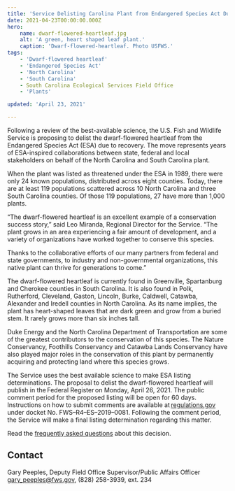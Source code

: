 ```yaml
---
title: 'Service Delisting Carolina Plant from Endangered Species Act Due to Recovery'
date: 2021-04-23T00:00:00.000Z
hero:
    name: dwarf-flowered-heartleaf.jpg
    alt: 'A green, heart shaped leaf plant.'
    caption: 'Dwarf-flowered-heartleaf. Photo USFWS.'
tags:
    - 'Dwarf-flowered heartleaf'
    - 'Endangered Species Act'
    - 'North Carolina'
    - 'South Carolina'
    - South Carolina Ecological Services Field Office
    - 'Plants'

updated: 'April 23, 2021'

---
```

Following a review of the best-available science, the U.S. Fish and Wildlife Service is proposing to delist the dwarf-flowered heartleaf from the Endangered Species Act (ESA) due to recovery. The move represents years of ESA-inspired collaborations between state, federal and local stakeholders on behalf of the North Carolina and South Carolina plant.

When the plant was listed as threatened under the ESA in 1989, there were only 24 known populations, distributed across eight counties. Today, there are at least 119 populations scattered across 10 North Carolina and three South Carolina counties. Of those 119 populations, 27 have more than 1,000 plants.

“The dwarf-flowered heartleaf is an excellent example of a conservation success story,” said Leo Miranda, Regional Director for the Service. “The plant grows in an area experiencing a fair amount of development, and a variety of organizations have worked together to conserve this species.

Thanks to the collaborative efforts of our many partners from federal and state governments, to industry and non-governmental organizations, this native plant can thrive for generations to come.”

The dwarf-flowered heartleaf is currently found in Greenville, Spartanburg and Cherokee counties in South Carolina. It is also found in Polk, Rutherford, Cleveland, Gaston, Lincoln, Burke, Caldwell, Catawba, Alexander and Iredell counties in North Carolina. As its name implies, the plant has heart-shaped leaves that are dark green and grow from a buried stem. It rarely grows more than six inches tall.

Duke Energy and the North Carolina Department of Transportation are some of the greatest contributors to the conservation of this species. The Nature Conservancy, Foothills Conservancy and Catawba Lands Conservancy have also played major roles in the conservation of this plant by permanently acquiring and protecting land where this species grows.

The Service uses the best available science to make ESA listing determinations. The proposal to delist the dwarf-flowered heartleaf will publish in the Federal Register on Monday, April 26, 2021. The public comment period for the proposed listing will be open for 60 days. Instructions on how to submit comments are available at [regulations.gov](https://www.regulations.gov) under docket No. FWS–R4–ES–2019–0081. Following the comment period, the Service will make a final listing determination regarding this matter.

Read the [frequently asked questions](/faq/proposed-delisting-of-the-dwarf-flowered-heartleaf/) about this decision.

## Contact

Gary Peeples, Deputy Field Office Supervisor/Public Affairs Officer  
[gary_peeples@fws.gov](mailto:gary_peeples@fws.gov), (828) 258-3939, ext. 234
